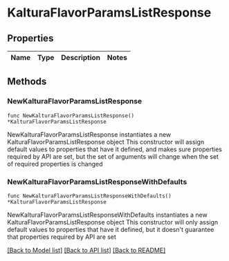 # KalturaFlavorParamsListResponse

## Properties

Name | Type | Description | Notes
------------ | ------------- | ------------- | -------------

## Methods

### NewKalturaFlavorParamsListResponse

`func NewKalturaFlavorParamsListResponse() *KalturaFlavorParamsListResponse`

NewKalturaFlavorParamsListResponse instantiates a new KalturaFlavorParamsListResponse object
This constructor will assign default values to properties that have it defined,
and makes sure properties required by API are set, but the set of arguments
will change when the set of required properties is changed

### NewKalturaFlavorParamsListResponseWithDefaults

`func NewKalturaFlavorParamsListResponseWithDefaults() *KalturaFlavorParamsListResponse`

NewKalturaFlavorParamsListResponseWithDefaults instantiates a new KalturaFlavorParamsListResponse object
This constructor will only assign default values to properties that have it defined,
but it doesn't guarantee that properties required by API are set


[[Back to Model list]](../README.md#documentation-for-models) [[Back to API list]](../README.md#documentation-for-api-endpoints) [[Back to README]](../README.md)


